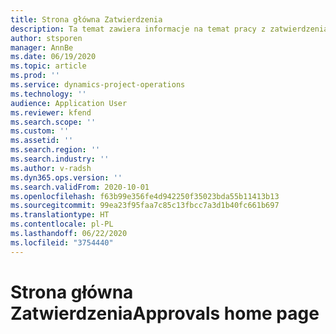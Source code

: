 ```yaml
---
title: Strona główna Zatwierdzenia
description: Ta temat zawiera informacje na temat pracy z zatwierdzeniami w Project operations.
author: stsporen
manager: AnnBe
ms.date: 06/19/2020
ms.topic: article
ms.prod: ''
ms.service: dynamics-project-operations
ms.technology: ''
audience: Application User
ms.reviewer: kfend
ms.search.scope: ''
ms.custom: ''
ms.assetid: ''
ms.search.region: ''
ms.search.industry: ''
ms.author: v-radsh
ms.dyn365.ops.version: ''
ms.search.validFrom: 2020-10-01
ms.openlocfilehash: f63b99e356fe4d942250f35023bda55b11413b13
ms.sourcegitcommit: 99ea23f95faa7c85c13fbcc7a3d1b40fc661b697
ms.translationtype: HT
ms.contentlocale: pl-PL
ms.lasthandoff: 06/22/2020
ms.locfileid: "3754440"
---
```

# <a name="approvals-home-page"></a><span data-ttu-id="e05a5-103">Strona główna Zatwierdzenia</span><span class="sxs-lookup"><span data-stu-id="e05a5-103">Approvals home page</span></span>

